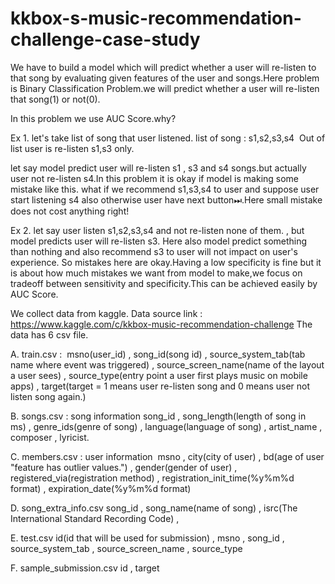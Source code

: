 # kkbox-s-music-recommendation-challenge-case-study

We have to build a model which will predict whether a user will re-listen to that song by evaluating given features of the user and songs.Here problem is Binary Classification Problem.we will predict whether a user will re-listen that song(1) or not(0).

In this problem we use AUC Score.why?

Ex 1. let's take list of song that user listened.
list of song : s1,s2,s3,s4 
Out of list user is re-listen s1,s3 only.

let say model predict user will re-listen s1 , s3 and s4 songs.but actually user not re-listen s4.In this problem it is okay if model is making some mistake like this. what if we recommend s1,s3,s4 to user and suppose user  start listening s4 also otherwise user have next button⏭.Here small mistake does not cost anything right!

Ex 2. let say user listen s1,s2,s3,s4 and not re-listen none of them. , but model predicts user will re-listen s3.
Here also model predict something than nothing and also recommend s3 to user will not impact on user's experience.
So mistakes here are okay.Having a low specificity is fine but it is about how much mistakes we want from model to make,we focus on tradeoff between sensitivity and specificity.This can be achieved easily by AUC Score.

We collect data from kaggle. Data source link : https://www.kaggle.com/c/kkbox-music-recommendation-challenge
The data has 6 csv file.

A. train.csv : 
msno(user_id) , song_id(song id) , source_system_tab(tab name where event was triggered) , source_screen_name(name of the layout a user sees) , source_type(entry point a user first plays music on mobile apps) , target(target = 1 means user re-listen song and 0 means user not listen song again.)

B. songs.csv : song information
song_id , song_length(length of song in ms) , genre_ids(genre of song) , language(language of song) , artist_name , composer , lyricist.

C. members.csv : user information 
msno , city(city of user) , bd(age of user "feature has outlier values.") , gender(gender of user) , registered_via(registration method) , registration_init_time(%y%m%d format) , expiration_date(%y%m%d format)

D. song_extra_info.csv
song_id , song_name(name of song) , isrc(The International Standard Recording Code) , 

E. test.csv
id(id that will be used for submission) , msno , song_id , source_system_tab , source_screen_name , source_type

F. sample_submission.csv
id , target

